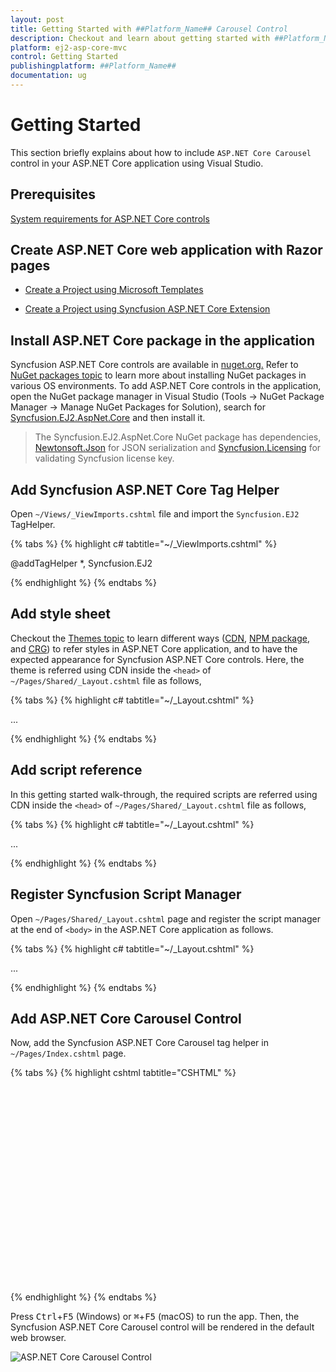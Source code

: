 ```yaml
---
layout: post
title: Getting Started with ##Platform_Name## Carousel Control
description: Checkout and learn about getting started with ##Platform_Name## Carousel control of Syncfusion Essential JS 2 and more details.
platform: ej2-asp-core-mvc
control: Getting Started
publishingplatform: ##Platform_Name##
documentation: ug
---
```


# Getting Started

This section briefly explains about how to include `ASP.NET Core Carousel` control in your ASP.NET Core application using Visual Studio.

## Prerequisites

[System requirements for ASP.NET Core controls](https://ej2.syncfusion.com/aspnetcore/documentation/system-requirements/)

## Create ASP.NET Core web application with Razor pages

* [Create a Project using Microsoft Templates](https://docs.microsoft.com/en-us/aspnet/core/tutorials/razor-pages/razor-pages-start?view=aspnetcore-6.0&tabs=visual-studio#create-a-razor-pages-web-app)

* [Create a Project using Syncfusion ASP.NET Core Extension](https://ej2.syncfusion.com/aspnetcore/documentation/getting-started/project-template/)

## Install ASP.NET Core package in the application

Syncfusion ASP.NET Core controls are available in [nuget.org.](https://www.nuget.org/packages?q=syncfusion.EJ2) Refer to [NuGet packages topic](https://ej2.syncfusion.com/aspnetcore/documentation/nuget-packages/) to learn more about installing NuGet packages in various OS environments. To add ASP.NET Core controls in the application, open the NuGet package manager in Visual Studio (Tools → NuGet Package Manager → Manage NuGet Packages for Solution), search for [Syncfusion.EJ2.AspNet.Core](https://www.nuget.org/packages/Syncfusion.EJ2.AspNet.Core/) and then install it.

> The Syncfusion.EJ2.AspNet.Core NuGet package has dependencies, [Newtonsoft.Json](https://www.nuget.org/packages/Newtonsoft.Json/) for JSON serialization and [Syncfusion.Licensing](https://www.nuget.org/packages/Syncfusion.Licensing/) for validating Syncfusion license key.

## Add Syncfusion ASP.NET Core Tag Helper

Open `~/Views/_ViewImports.cshtml` file and import the `Syncfusion.EJ2` TagHelper.

{% tabs %}
{% highlight c# tabtitle="~/_ViewImports.cshtml" %}

@addTagHelper *, Syncfusion.EJ2

{% endhighlight %}
{% endtabs %}

## Add style sheet

Checkout the [Themes topic](https://ej2.syncfusion.com/aspnetcore/documentation/appearance/theme/) to learn different ways ([CDN](https://ej2.syncfusion.com/aspnetcore/documentation/common/adding-script-references#cdn-reference), [NPM package](https://ej2.syncfusion.com/aspnetcore/documentation/common/adding-script-references#node-package-manager-npm), and [CRG](https://ej2.syncfusion.com/aspnetcore/documentation/common/custom-resource-generator/)) to refer styles in ASP.NET Core application, and to have the expected appearance for Syncfusion ASP.NET Core controls. Here, the theme is referred using CDN inside the `<head>` of `~/Pages/Shared/_Layout.cshtml` file as follows,

{% tabs %}
{% highlight c# tabtitle="~/_Layout.cshtml" %}

<head>
    ...
    <!-- Syncfusion ASP.NET Core controls styles -->
    <link rel="stylesheet" href="https://cdn.syncfusion.com/ej2/{{ site.ej2version }}/material.css" />
</head>

{% endhighlight %}
{% endtabs %}

## Add script reference

In this getting started walk-through, the required scripts are referred using CDN inside the `<head>` of `~/Pages/Shared/_Layout.cshtml` file as follows,

{% tabs %}
{% highlight c# tabtitle="~/_Layout.cshtml" %}

<head>
    ...
    <!-- Syncfusion ASP.NET Core controls scripts -->
    <script src="https://cdn.syncfusion.com/ej2/{{ site.ej2version }}/dist/ej2.min.js"></script>
</head>

{% endhighlight %}
{% endtabs %}

## Register Syncfusion Script Manager

Open `~/Pages/Shared/_Layout.cshtml` page and register the script manager <ejs-script> at the end of `<body>` in the ASP.NET Core application as follows. 

{% tabs %}
{% highlight c# tabtitle="~/_Layout.cshtml" %}

<body>
...
    <!-- Syncfusion ASP.NET Core Script Manager -->
    <ejs-scripts></ejs-scripts>
</body>

{% endhighlight %}
{% endtabs %}

## Add ASP.NET Core Carousel Control

Now, add the Syncfusion ASP.NET Core Carousel tag helper in `~/Pages/Index.cshtml` page.

{% tabs %}
{% highlight cshtml tabtitle="CSHTML" %}
<div class="col-lg-12 control-section default-carousel-section">
    <div class="e-sample-resize-container carousel-sample">
        <ejs-carousel id="defaultCarousel" cssClass="default-carousel">
            <e-carousel-items>
                <e-carousel-item template="#templateItem1"></e-carousel-item>
                <e-carousel-item template="#templateItem2"></e-carousel-item>
                <e-carousel-item template="#templateItem3"></e-carousel-item>
                <e-carousel-item template="#templateItem4"></e-carousel-item>
                <e-carousel-item template="#templateItem5"></e-carousel-item>
            </e-carousel-items>
        </ejs-carousel>
    </div>
</div>

<style>
.default-carousel-section .carousel-sample {
    margin: 0 auto 2em;
    max-width: 500px;
    height: 300px;
}

.default-carousel .e-carousel-items .e-carousel-item .img-container {
    height: 100%;
}

.default-carousel .e-carousel-items .e-carousel-item .img-caption {
    bottom: 4em;
    color: #fff;
    font-size: 12pt;
    height: 2em;
    position: relative;
    padding: 0.3em 1em;
    text-align: center;
    width: 100%;
}
</style>

<script id="templateItem1" type="text/x-template">
    <figure class="img-container">
        <img src="css/carousel/images/bridge.jpg" alt="bridge" style="height:100%; width: 100%" />
        <figcaption class="img-caption">Golden Gate Bridge, San Francisco</figcaption>
    </figure>
</script>

<script id="templateItem2" type="text/x-template">
    <figure class="img-container">
        <img src="css/carousel/images/trees.jpg" alt="spring_trees" style="height:100%; width: 100%" />
        <figcaption class="img-caption">Spring Flower Trees</figcaption>
    </figure>
</script>

<script id="templateItem3" type="text/x-template">
    <figure class="img-container">
        <img src="css/carousel/images/waterfall.jpg" alt="waterfall" style="height:100%; width: 100%" />
        <figcaption class="img-caption">Oddadalen Waterfalls, Norway</figcaption>
    </figure>
</script>

<script id="templateItem4" type="text/x-template">
    <figure class="img-container">
        <img src="css/carousel/images/sea.jpg" alt="sea" style="height:100%; width: 100%" />
        <figcaption class="img-caption">Anse Source d'Argent, Seychelles</figcaption>
    </figure>
</script>

<script id="templateItem5" type="text/x-template">
    <figure class="img-container">
        <img src="css/carousel/images/rocks.jpeg" alt="rocks" style="height:100%; width: 100%" />
        <figcaption class="img-caption">Stonehenge, England</figcaption>
    </figure>
</script>
{% endhighlight %}
{% endtabs %}

Press <kbd>Ctrl</kbd>+<kbd>F5</kbd> (Windows) or <kbd>⌘</kbd>+<kbd>F5</kbd> (macOS) to run the app. Then, the Syncfusion ASP.NET Core Carousel control will be rendered in the default web browser.

![ASP.NET Core Carousel Control](images/carousel-control.png)